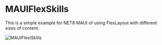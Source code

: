 # MAUIFlexSkills
This is a simple example for NET8 MAUI of using FlexLayout with different sizes of content.

![MAUIFlexiSkills](https://github.com/user-attachments/assets/65416045-ec65-4a5c-af3c-34129e1923b2)
